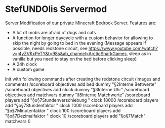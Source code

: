 # StefUNDOlis Servermod
Server Modification of our private Minecraft Bedrock Server. Features are:
- A lot of mobs are afraid of dogs and cats
- A function for longer daycycle with a custom behavior for allowing to skip the night by going to bed in the evening (Message appears if possible, needs redstone circuit, see https://www.youtube.com/watch?v=j4yZVKxPeTY&t=98s&ab_channel=ArcticSharkGames, sleep as in vanilla but you need to stay on the bed before clicking sleep)
- A 24h clock
- A custom game

Init with following commands after creating the redstone circuit (images and comments)
/scoreboard objectives add bed dummy "§2Interne Bettwerte" 
/scoreboard objectives add clock dummy "§3Interne Uhr"
/scoreboard objectives add matchvars dummy "§5Interne Matchwerte"
/scoreboard players add "§o§7Stundenverschiebung " clock 18000
/scoreboard players add "§o§7Stundenfaktor " clock 1000 
/scoreboard players add "§o§7Minutenfaktor " clock 100 
/scoreboard players add "§o§7Dezimalfaktor " clock 10 
/scoreboard players add "§o§7Match" matchvars 0 
